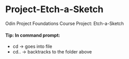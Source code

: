 # Project-Etch-a-Sketch
Odin Project Foundations Course Project: Etch-a-Sketch

  <h4>Tip: In command prompt:</h4>
<ul>

  <li>
    cd -> goes into file
  </li>
  <li>cd.. -> backtracks to the folder above </li>
</ul>

